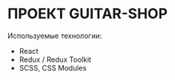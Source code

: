 # ПРОЕКТ GUITAR-SHOP

Используемые технологии:

- React
- Redux / Redux Toolkit
- SCSS, CSS Modules
